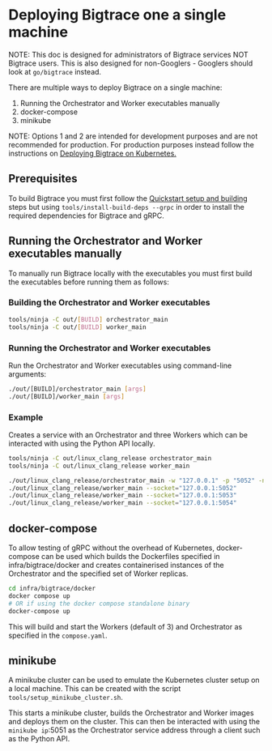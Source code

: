 # Deploying Bigtrace one a single machine

NOTE: This doc is designed for administrators of Bigtrace services NOT Bigtrace users. This is also designed for non-Googlers - Googlers should look at `go/bigtrace` instead.

There are multiple ways to deploy Bigtrace on a single machine:

1. Running the Orchestrator and Worker executables manually
2. docker-compose
3. minikube

NOTE: Options 1 and 2 are intended for development purposes and are not recommended for production. For production purposes instead follow the instructions on [Deploying Bigtrace on Kubernetes.](deploying-bigtrace-on-kubernetes)

## Prerequisites
To build Bigtrace you must first follow the [Quickstart setup and building](/docs/contributing/getting-started.md#quickstart) steps but using `tools/install-build-deps --grpc` in order to install the required dependencies for Bigtrace and gRPC.

## Running the Orchestrator and Worker executables manually
To manually run Bigtrace locally with the executables you must first build the executables before running them as follows:

### Building the Orchestrator and Worker executables
```bash
tools/ninja -C out/[BUILD] orchestrator_main
tools/ninja -C out/[BUILD] worker_main
```

### Running the Orchestrator and Worker executables
Run the Orchestrator and Worker executables using command-line arguments:

```bash
./out/[BUILD]/orchestrator_main [args]
./out/[BUILD]/worker_main [args]
```

### Example
Creates a service with an Orchestrator and three Workers which can be interacted with using the Python API locally.
```bash
tools/ninja -C out/linux_clang_release orchestrator_main
tools/ninja -C out/linux_clang_release worker_main

./out/linux_clang_release/orchestrator_main -w "127.0.0.1" -p "5052" -n "3"
./out/linux_clang_release/worker_main --socket="127.0.0.1:5052"
./out/linux_clang_release/worker_main --socket="127.0.0.1:5053"
./out/linux_clang_release/worker_main --socket="127.0.0.1:5054"
```

## docker-compose
To allow testing of gRPC without the overhead of Kubernetes, docker-compose can be used which builds the Dockerfiles specified in infra/bigtrace/docker and creates containerised instances of the Orchestrator and the specified set of Worker replicas.

```bash
cd infra/bigtrace/docker
docker compose up
# OR if using the docker compose standalone binary
docker-compose up
```
This will build and start the Workers (default of 3) and Orchestrator as specified in the `compose.yaml`.

## minikube
A minikube cluster can be used to emulate the Kubernetes cluster setup on a local machine. This can be created with the script `tools/setup_minikube_cluster.sh`.

This starts a minikube cluster, builds the Orchestrator and Worker images and deploys them on the cluster. This can then be interacted with using the `minikube ip`:5051 as the Orchestrator service address through a client such as the Python API.

